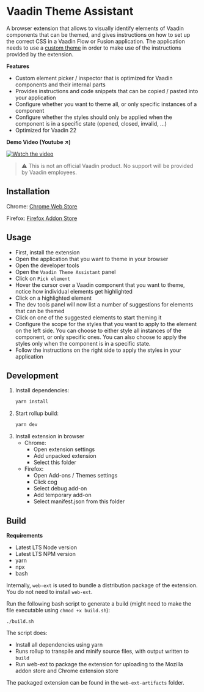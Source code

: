 # Vaadin Theme Assistant

A browser extension that allows to visually identify elements of Vaadin components that can be themed, and gives instructions on how to set up the correct CSS in a Vaadin Flow or Fusion application.
The application needs to use a [custom theme](https://vaadin.com/docs/latest/ds/customization/custom-theme) in order to make use of the instructions provided by the extension.

**Features**
- Custom element picker / inspector that is optimized for Vaadin components and their internal parts
- Provides instructions and code snippets that can be copied / pasted into your application
- Configure whether you want to theme all, or only specific instances of a component
- Configure whether the styles should only be applied when the component is in a specific state (opened, closed, invalid, ...) 
- Optimized for Vaadin 22 


**Demo Video (Youtube ↗)**

[![Watch the video](https://i1.ytimg.com/vi/uKZLLuKwhxU/hqdefault.jpg)](https://youtu.be/uKZLLuKwhxU)

> ⚠️ This is not an official Vaadin product. No support will be provided by Vaadin employees.

## Installation

Chrome: [Chrome Web Store](https://chrome.google.com/webstore/detail/vaadin-theme-assistant/appljeomkgjhafplceofapmechoilnhb)

Firefox: [Firefox Addon Store](https://addons.mozilla.org/de/firefox/addon/vaadin-theme-assistant/)

## Usage

- First, install the extension
- Open the application that you want to theme in your browser
- Open the developer tools
- Open the `Vaadin Theme Assistant` panel
- Click on `Pick element`
- Hover the cursor over a Vaadin component that you want to theme, notice how individual elements get highlighted
- Click on a highlighted element
- The dev tools panel will now list a number of suggestions for elements that can be themed
- Click on one of the suggested elements to start theming it
- Configure the scope for the styles that you want to apply to the element on the left side. You can choose to either style all instances of the component, or only specific ones. You can also choose to apply the styles only when the component is in a specific state.
- Follow the instructions on the right side to apply the styles in your application 

## Development

1. Install dependencies:
    ```sh
    yarn install
    ```
2. Start rollup build:
    ```sh
    yarn dev
    ```
3. Install extension in browser
    - Chrome: 
      - Open extension settings
      - Add unpacked extension
      - Select this folder
    - Firefox: 
      - Open Add-ons / Themes settings
      - Click cog
      - Select debug add-on
      - Add temporary add-on
      - Select manifest.json from this folder

## Build

**Requirements**
- Latest LTS Node version
- Latest LTS NPM version
- yarn
- npx
- bash

Internally, `web-ext` is used to bundle a distribution package of the extension. You do not need to install `web-ext`.

Run the following bash script to generate a build (might need to make the file executable using `chmod +x build.sh`):
```
./build.sh
```

The script does:
- Install all dependencies using yarn
- Runs rollup to transpile and minify source files, with output written to `build`
- Run web-ext to package the extension for uploading to the Mozilla addon store and Chrome extension store

The packaged extension can be found in the `web-ext-artifacts` folder.

